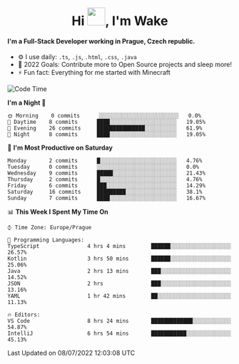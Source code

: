 <h1 align="center">Hi <img src="https://raw.githubusercontent.com/MrWakeCZ/MrWakeCZ/master/Hi.gif" width="40px" />, I'm Wake</h1>

#### I'm a Full-Stack Developer working in Prague, Czech republic.
- ⚙️ I use daily: `.ts`, `.js`, `.html`, `.css`, `.java`
- 🥅 2022 Goals: Contribute more to Open Source projects and sleep more!
- ⚡ Fun fact: Everything for me started with Minecraft

<!--START_SECTION:waka-->
![Code Time](http://img.shields.io/badge/Code%20Time-2%2C542%20hrs%208%20mins-blue)

**I'm a Night 🦉** 

```text
🌞 Morning    0 commits      ░░░░░░░░░░░░░░░░░░░░░░░░░   0.0% 
🌆 Daytime    8 commits      ████░░░░░░░░░░░░░░░░░░░░░   19.05% 
🌃 Evening    26 commits     ███████████████░░░░░░░░░░   61.9% 
🌙 Night      8 commits      ████░░░░░░░░░░░░░░░░░░░░░   19.05%

```
📅 **I'm Most Productive on Saturday** 

```text
Monday       2 commits      █░░░░░░░░░░░░░░░░░░░░░░░░   4.76% 
Tuesday      0 commits      ░░░░░░░░░░░░░░░░░░░░░░░░░   0.0% 
Wednesday    9 commits      █████░░░░░░░░░░░░░░░░░░░░   21.43% 
Thursday     2 commits      █░░░░░░░░░░░░░░░░░░░░░░░░   4.76% 
Friday       6 commits      ███░░░░░░░░░░░░░░░░░░░░░░   14.29% 
Saturday     16 commits     █████████░░░░░░░░░░░░░░░░   38.1% 
Sunday       7 commits      ████░░░░░░░░░░░░░░░░░░░░░   16.67%

```


📊 **This Week I Spent My Time On** 

```text
⌚︎ Time Zone: Europe/Prague

💬 Programming Languages: 
TypeScript               4 hrs 4 mins        ██████░░░░░░░░░░░░░░░░░░░   26.57% 
Kotlin                   3 hrs 50 mins       ██████░░░░░░░░░░░░░░░░░░░   25.06% 
Java                     2 hrs 13 mins       ███░░░░░░░░░░░░░░░░░░░░░░   14.52% 
JSON                     2 hrs               ███░░░░░░░░░░░░░░░░░░░░░░   13.16% 
YAML                     1 hr 42 mins        ██░░░░░░░░░░░░░░░░░░░░░░░   11.13%

🔥 Editors: 
VS Code                  8 hrs 24 mins       █████████████░░░░░░░░░░░░   54.87% 
IntelliJ                 6 hrs 54 mins       ███████████░░░░░░░░░░░░░░   45.13%

```


 Last Updated on 08/07/2022 12:03:08 UTC
<!--END_SECTION:waka-->
